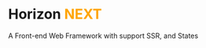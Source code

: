 <h1>
    <span>Horizon</span>
    <font color="orange">NEXT</font>
</h1>

A Front-end Web Framework with support SSR, and States